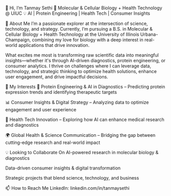 👋 Hi, I’m Tanmay Sethi
🔬 Molecular & Cellular Biology + Health Technology @ UIUC
💡 AI | Protein Engineering | Health Tech | Consumer Insights

🚀 About Me
I’m a passionate explorer at the intersection of science, technology, and strategy. Currently, I’m pursuing a B.S. in Molecular & Cellular Biology + Health Technology at the University of Illinois Urbana-Champaign, combining my love for biology with a deep interest in real-world applications that drive innovation.

What excites me most is transforming raw scientific data into meaningful insights—whether it's through AI-driven diagnostics, protein engineering, or consumer analytics. I thrive on challenges where I can leverage data, technology, and strategic thinking to optimize health solutions, enhance user engagement, and drive impactful decisions.

🔬 My Interests
🧬 Protein Engineering & AI in Diagnostics – Predicting protein expression trends and identifying therapeutic targets

📊 Consumer Insights & Digital Strategy – Analyzing data to optimize engagement and user experience

🤖 Health Tech Innovation – Exploring how AI can enhance medical research and diagnostics

🌍 Global Health & Science Communication – Bridging the gap between cutting-edge research and real-world impact

💡 Looking to Collaborate On
AI-powered research in molecular biology & diagnostics

Data-driven consumer insights & digital transformation

Strategic projects that blend science, technology, and business

📫 How to Reach Me
LinkedIn: linkedin.com/in/tanmaysethi





<!---
tanmay-s240/tanmay-s240 is a ✨ special ✨ repository because its `README.md` (this file) appears on your GitHub profile.
You can click the Preview link to take a look at your changes.
--->
